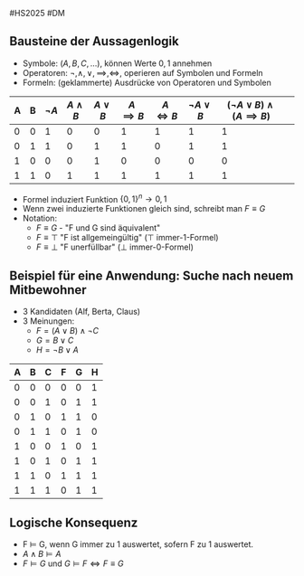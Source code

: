 #HS2025 #DM 

## Bausteine der Aussagenlogik

- Symbole: $(A,B,C, \dots)$, können Werte $0,1$ annehmen
- Operatoren: $\neg, \land, \lor, \implies, \iff$, operieren auf Symbolen und Formeln
- Formeln: (geklammerte) Ausdrücke von Operatoren und Symbolen

| A   | B   | $\neg A$ | $A\land B$ | $A\lor B$ | $A\implies B$ | $A\iff B$ | $\neg A\lor B$ | $(\neg A\lor B)\land(A\implies B)$ |     |
| --- | --- | -------- | ---------- | --------- | ------------- | --------- | -------------- | ---------------------------------- | --- |
| 0   | 0   | 1        | 0          | 0         | 1             | 1         | 1              | 1                                  |     |
| 0   | 1   | 1        | 0          | 1         | 1             | 0         | 1              | 1                                  |     |
| 1   | 0   | 0        | 0          | 1         | 0             | 0         | 0              | 0                                  |     |
| 1   | 1   | 0        | 1          | 1         | 1             | 1         | 1              | 1                                  |     |

- Formel induziert Funktion $\{0,1\}^{n}\to{0,1}$
- Wenn zwei induzierte Funktionen gleich sind, schreibt man $F\equiv G$
- Notation: 
	- $F\equiv G$ - "F und G sind äquivalent" 
	- $F\equiv \top$ "F ist allgemeingültig" ($\top$ immer-1-Formel) 
	- $F\equiv \bot$ "F unerfüllbar" ($\bot$ immer-0-Formel)

## Beispiel für eine Anwendung: Suche nach neuem Mitbewohner
- 3 Kandidaten (Alf, Berta, Claus)
- 3 Meinungen: 
	- $F = (A\lor B)\land\neg C$
	- $G = B\lor C$
	- $H=\neg B\lor A$

| A   | B   | C   | F   | G   | H   |
| --- | --- | --- | --- | --- | --- |
| 0   | 0   | 0   | 0   | 0   | 1   |
| 0   | 0   | 1   | 0   | 1   | 1   |
| 0   | 1   | 0   | 1   | 1   | 0   |
| 0   | 1   | 1   | 0   | 1   | 0   |
| 1   | 0   | 0   | 1   | 0   | 1   |
| 1   | 0   | 1   | 0   | 1   | 1   |
| 1   | 1   | 0   | 1   | 1   | 1   |
| 1   | 1   | 1   | 0   | 1   | 1   |
## Logische Konsequenz
- F $\vDash$ G, wenn G immer zu 1 auswertet, sofern F zu 1 auswertet. 
- $A\land B \vDash A$
- $F\vDash G \text{ und }G\vDash F \iff F\equiv G$

